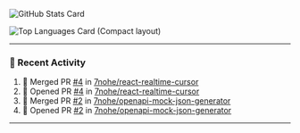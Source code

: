![GitHub Stats Card](https://github-readme-stats.vercel.app/api?username=7nohe&count_private=true&theme=react)

![Top Languages Card (Compact layout)](https://github-readme-stats.vercel.app/api/top-langs/?username=7nohe&layout=compact&theme=react)

---

### :koala: Recent Activity

<!--START_SECTION:activity-->
1. 🎉 Merged PR [#4](https://github.com/7nohe/react-realtime-cursor/pull/4) in [7nohe/react-realtime-cursor](https://github.com/7nohe/react-realtime-cursor)
2. 💪 Opened PR [#4](https://github.com/7nohe/react-realtime-cursor/pull/4) in [7nohe/react-realtime-cursor](https://github.com/7nohe/react-realtime-cursor)
3. 🎉 Merged PR [#2](https://github.com/7nohe/openapi-mock-json-generator/pull/2) in [7nohe/openapi-mock-json-generator](https://github.com/7nohe/openapi-mock-json-generator)
4. 💪 Opened PR [#2](https://github.com/7nohe/openapi-mock-json-generator/pull/2) in [7nohe/openapi-mock-json-generator](https://github.com/7nohe/openapi-mock-json-generator)
<!--END_SECTION:activity-->

---
